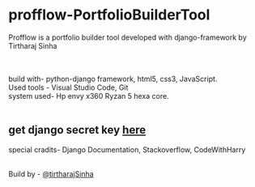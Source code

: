 # profflow-PortfolioBuilderTool
Profflow is a portfolio builder tool developed with django-framework by Tirtharaj Sinha<br><br><br>

build with- python-django framework, html5, css3, JavaScript.<br>
Used tools - Visual Studio Code, Git <br>
system used- Hp envy x360 Ryzan 5 hexa core.<br><br>

## get django secret key <a href="">here</a>

special cradits- Django Documentation, Stackoverflow, CodeWithHarry<br><br>



Build by - <a href="https://tirtharajsinha.github.io/webfiles/portfolio_v2.0/">@tirtharajSinha</a>
